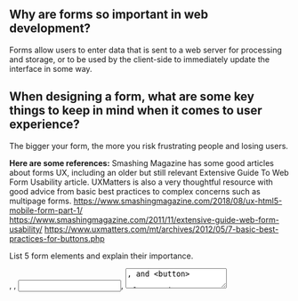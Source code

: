 ## Why are forms so important in web development?
Forms allow users to enter data that is sent to a web server for processing and storage, or to be used by the client-side to immediately update the interface in some way.

## When designing a form, what are some key things to keep in mind when it comes to user experience?
The bigger your form, the more you risk frustrating people and losing users.

**Here are some references:**
Smashing Magazine has some good articles about forms UX, including an older but still relevant Extensive Guide To Web Form Usability article.
UXMatters is also a very thoughtful resource with good advice from basic best practices to complex concerns such as multipage forms.
https://www.smashingmagazine.com/2018/08/ux-html5-mobile-form-part-1/
<https://www.smashingmagazine.com/2011/11/extensive-guide-web-form-usability/>
<https://www.uxmatters.com/mt/archives/2012/05/7-basic-best-practices-for-buttons.php>


List 5 form elements and explain their importance.
<form>, <label>, <input>, <textarea>, and <button>

<form action="/my-handling-form-page" method="post">…</form>

This element formally defines a form. It's a container element like a <section> or <footer> element, but specifically for containing forms; it also supports some specific attributes to configure the way the form behaves. All of its attributes are optional, but it's standard practice to always set at least the action and method attributes:

The action attribute defines the location (URL) where the form's collected data should be sent when it is submitted.
The method attribute defines which HTTP method to send the data with (usually get or post).

Associating a <label> with a form control, such as <input> or <textarea> offers some major advantages:

<label>
  Do you like peas?
  <input type="checkbox" name="peas" />
</label>

The label text is not only visually associated with its corresponding text input; it is programmatically associated with it too. This means that, for example, a screen reader will read out the label when the user is focused on the form input, making it easier for an assistive technology user to understand what data should be entered.
When a user clicks or touches/taps a label, the browser passes the focus to its associated input (the resulting event is also raised for the input). That increased hit area for focusing the input provides an advantage to anyone trying to activate it — including those using a touch-screen device.

The <input> HTML element is used to create interactive controls for web-based forms in order to accept data from the user; a wide variety of types of input data and control widgets are available, depending on the device and user agent. The <input> element is one of the most powerful and complex in all of HTML due to the sheer number of combinations of input types and attributes.

The <textarea> HTML element represents a multi-line plain-text editing control, useful when you want to allow users to enter a sizeable amount of free-form text, for example a comment on a review or feedback form.


The markup for our form is almost complete; we just need to add a button to allow the user to send, or "submit", their data once they have filled out the form. This is done by using the <button> element; add the following just above the closing </ul> tag:

<li class="button">
  <button type="submit">Send your message</button>
</li>

The <button> element also accepts a type attribute — this accepts one of three values: submit, reset, or button.

A click on a submit button (the default value) sends the form's data to the web page defined by the action attribute of the <form> element.
A click on a reset button resets all the form widgets to their default value immediately. From a UX point of view, this is considered bad practice, so you should avoid using this type of button unless you really have a good reason to include one.
A click on a button button does nothing! That sounds silly, but it's amazingly useful for building custom buttons — you can define their chosen functionality with JavaScript.

## How would you describe events to a non-technical friend?
Events are actions or occurrences that happen in the system you are programming, which the system tells you about so your code can react to them.
It's like an alarm system that let's you know what's going on.

## When using the addEventListener() method, what 2 arguments will you need to provide?
the name of the event and a function to handle the event.

## Describe the event object. Why is the target within the event object useful?
a parameter specified with a name such as event, evt, or e. The target property of the event object is always a reference to the element the event occurred upon.

## What is the difference between event bubbling and event capturing?
Event bubbling describes how the browser handles events targeted at nested elements. Event capturing was Netscape's version of event bubbling

[Back Home](../reading-notes/README.md)